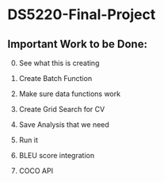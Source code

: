 # DS5220-Final-Project

## Important Work to be Done:

0. See what this is creating

1. Create Batch Function

2. Make sure data functions work

3. Create Grid Search for CV

4. Save Analysis that we need

5. Run it

6. BLEU score integration

7. COCO API


